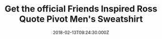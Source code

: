 ---
campaign-uuid: "c-a1cc2619-dc38-4957-8bd1-bb1fedbcac92"
type: "Product"
category: "Fashion"
date: "2018-02-13T09:24:30.000Z"
end-date: "2018-05-31T23:59:00.000Z"
disable-form: false
is_promoted: false
has_entry_page: false
title: "Get the official Friends Inspired Ross Quote Pivot Men's Sweatshirt"
competition-description: "<p>Are you the biggest fan of one of the most recognised\
  \ and funny shows of all times? If the answer is yes, you've come to the right place.\
  \ Don't miss out the chance to get the official sweatshirt of the comical and quirky\
  \ Ross Geller from the American show FRIENDS!</p>\n<p><br/>The set-in-sleeves sweatshirt\
  \ is available in different sizes.\nPrinted in three different tones with a photo\
  \ front design of the inspired Ross quote Pivot, will make you stand out.</p>\n"
banner-img: "https://assets.expresslyapp.com/asset-386991e1-477f-49f7-8a3f-a6b065ddade2.jpg"
logo-left-href: "https://nmemerch.com/"
logo-left-image: "https://assets.expresslyapp.com/cc304174-1662-481e-bfad-03d2285cad54-thumb.png"
logo-left-title: "NME Merch"
has-winner: false
country-restrictions:
- "GB"
---